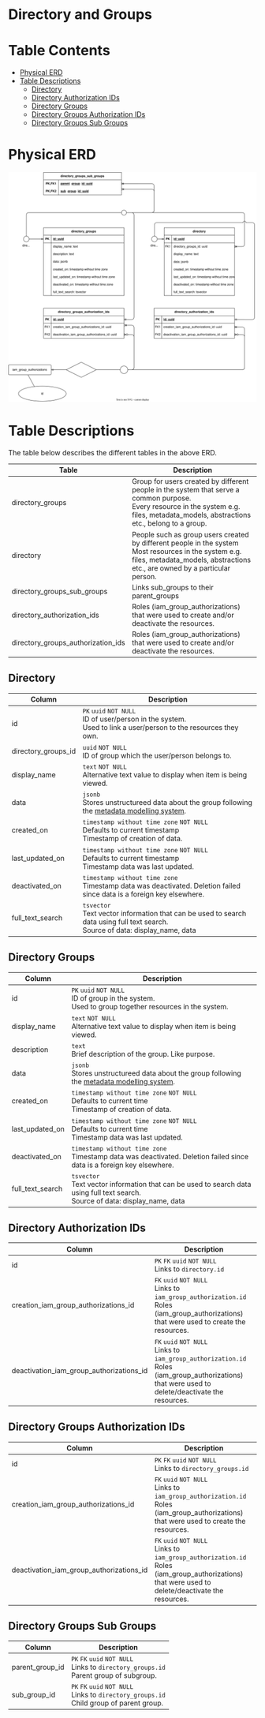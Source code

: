 # Directory and Groups

# Table Contents

- [Physical ERD](#physical-erd)
- [Table Descriptions](#table-descriptions)
  - [Directory](#directory)
  - [Directory Authorization IDs](#directory-authorization-ids)
  - [Directory Groups](#directory-groups)
  - [Directory Groups Authorization IDs](#directory-groups-authorization-ids)
  - [Directory Groups Sub Groups](#directory-groups-sub-groups)

# Physical ERD

![Directory and Groups Physical ERD](../../assets/database/directory_and_groups.svg)

# Table Descriptions

The table below describes the different tables in the above ERD.

<table>
    <thead>
        <th>Table</th>
        <th>Description</th>
    </thead>
    <tbody>
    </tbody>
    <tr>
        <td>directory_groups</td>
        <td>
            <div>Group for users created by different people in the system that serve a common purpose.</div>
            <div>Every resource in the system e.g. files, metadata_models, abstractions etc., belong to a group.</div>
        </td>
    </tr>
    <tr>
        <td>directory</td>
        <td>
            <div>People such as group users created by different people in the system</div>
            <div>Most resources in the system e.g. files, metadata_models, abstractions etc., are owned by a particular person.</div>
        </td>
    </tr>
    <tr>
        <td>directory_groups_sub_groups</td>
        <td>
            <div>Links sub_groups to their parent_groups</div>
        </td>
    </tr>
    <tr>
        <td>directory_authorization_ids</td>
        <td>
            <div>Roles (iam_group_authorizations) that were used to create and/or deactivate the resources.</div>
        </td>
    </tr>
    <tr>
        <td>directory_groups_authorization_ids</td>
        <td>
            <div>Roles (iam_group_authorizations) that were used to create and/or deactivate the resources.</div>
        </td>
    </tr>
</table>

## Directory

<table>
    <thead>
        <th>Column</th>
        <th>Description</th>
    </thead>
    <tbody>
        <tr>
            <td>id</td>
            <td>
                <div><code>PK</code> <code>uuid</code> <code>NOT NULL</code></div>
                <div>ID of user/person in the system.</div>
                <div>Used to link a user/person to the resources they own.</div>
            </td>
        </tr>
        <tr>
            <td>directory_groups_id</td>
            <td>
                <div><code>uuid</code> <code>NOT NULL</code></div>
                <div>ID of group which the user/person belongs to.</div>
            </td>
        </tr>
        <tr>
            <td>display_name</td>
            <td>
                <div><code>text</code> <code>NOT NULL</code></div>
                <div>Alternative text value to display when item is being viewed.</div>
            </td>
        </tr>
        <tr>
            <td>data</td>
            <td>
                <div><code>jsonb</code></div>
                <div>Stores unstructureed data about the group following the <a href="../metadata_model/README.md"> metadata modelling system</a>.</div>
            </td>
        </tr>
        <tr>
            <td>created_on</td>
            <td>
                <div><code>timestamp without time zone</code> <code>NOT NULL</code></div>
                <div>Defaults to current timestamp</div>
                <div>Timestamp of creation of data.</div>
            </td>
        </tr>
        <tr>
            <td>last_updated_on</td>
            <td>
                <div><code>timestamp without time zone</code> <code>NOT NULL</code></div>
                <div>Defaults to current timestamp</div>
                <div>Timestamp data was last updated.</div>
            </td>
        </tr>
        <tr>
            <td>deactivated_on</td>
            <td>
                <div><code>timestamp without time zone</code></div>
                <div>Timestamp data was deactivated. Deletion failed since data is a foreign key elsewhere.</div>
            </td>
        </tr>
        <tr>
            <td>full_text_search</td>
            <td>
                <div><code>tsvector</code></div>
                <div>Text vector information that can be used to search data using full text search.</div>
                <div>Source of data: display_name, data</div>
            </td>
        </tr>
    </tbody>
</table>

## Directory Groups

<table>
    <thead>
        <th>Column</th>
        <th>Description</th>
    </thead>
    <tbody>
        <tr>
            <td>id</td>
            <td>
                <div><code>PK</code> <code>uuid</code> <code>NOT NULL</code></div>
                <div>ID of group in the system.</div>
                <div>Used to group together resources in the system.</div>
            </td>
        </tr>
        <tr>
            <td>display_name</td>
            <td>
                <div><code>text</code> <code>NOT NULL</code></div>
                <div>Alternative text value to display when item is being viewed.</div>
            </td>
        </tr>
        <tr>
            <td>description</td>
            <td>
                <div><code>text</code></div>
                <div>Brief description of the group. Like purpose.</div>
            </td>
        </tr>
        <tr>
            <td>data</td>
            <td>
                <div><code>jsonb</code></div>
                <div>Stores unstructureed data about the group following the <a href="../metadata_model/README.md"> metadata modelling system</a>.</div>
            </td>
        </tr>
        <tr>
            <td>created_on</td>
            <td>
                <div><code>timestamp without time zone</code> <code>NOT NULL</code></div>
                <div>Defaults to current time</div>
                <div>Timestamp of creation of data.</div>
            </td>
        </tr>
        <tr>
            <td>last_updated_on</td>
            <td>
                <div><code>timestamp without time zone</code> <code>NOT NULL</code></div>
                <div>Defaults to current time</div>
                <div>Timestamp data was last updated.</div>
            </td>
        </tr>
        <tr>
            <td>deactivated_on</td>
            <td>
                <div><code>timestamp without time zone</code></div>
                <div>Timestamp data was deactivated. Deletion failed since data is a foreign key elsewhere.</div>
            </td>
        </tr>
        <tr>
            <td>full_text_search</td>
            <td>
                <div><code>tsvector</code></div>
                <div>Text vector information that can be used to search data using full text search.</div>
                <div>Source of data: display_name, data</div>
            </td>
        </tr>
    </tbody>
</table>

## Directory Authorization IDs

<table>
    <thead>
        <th>Column</th>
        <th>Description</th>
    </thead>
    <tbody>
        <tr>
            <td>id</td>
            <td>
                <div><code>PK</code> <code>FK</code> <code>uuid</code> <code>NOT NULL</code></div>
                <div>Links to <code>directory.id</code></div>
            </td>
        </tr>
        <tr>
            <td>creation_iam_group_authorizations_id</td>
            <td>
                <div><code>FK</code> <code>uuid</code> <code>NOT NULL</code></div>
                <div>Links to <code>iam_group_authorization.id</code></div>
                <div>Roles (iam_group_authorizations) that were used to create the resources.</div>
            </td>
        </tr>
        <tr>
            <td>deactivation_iam_group_authorizations_id</td>
            <td>
                <div><code>FK</code> <code>uuid</code> <code>NOT NULL</code></div>
                <div>Links to <code>iam_group_authorization.id</code></div>
                <div>Roles (iam_group_authorizations) that were used to delete/deactivate the resources.</div>
            </td>
        </tr>
    </tbody>
</table>

## Directory Groups Authorization IDs

<table>
    <thead>
        <th>Column</th>
        <th>Description</th>
    </thead>
    <tbody>
        <tr>
            <td>id</td>
            <td>
                <div><code>PK</code> <code>FK</code> <code>uuid</code> <code>NOT NULL</code></div>
                <div>Links to <code>directory_groups.id</code></div>
            </td>
        </tr>
        <tr>
            <td>creation_iam_group_authorizations_id</td>
            <td>
                <div><code>FK</code> <code>uuid</code> <code>NOT NULL</code></div>
                <div>Links to <code>iam_group_authorization.id</code></div>
                <div>Roles (iam_group_authorizations) that were used to create the resources.</div>
            </td>
        </tr>
        <tr>
            <td>deactivation_iam_group_authorizations_id</td>
            <td>
                <div><code>FK</code> <code>uuid</code> <code>NOT NULL</code></div>
                <div>Links to <code>iam_group_authorization.id</code></div>
                <div>Roles (iam_group_authorizations) that were used to delete/deactivate the resources.</div>
            </td>
        </tr>
    </tbody>
</table>

## Directory Groups Sub Groups

<table>
    <thead>
        <th>Column</th>
        <th>Description</th>
    </thead>
    <tbody>
        <tr>
            <td>parent_group_id</td>
            <td>
                <div><code>PK</code> <code>FK</code> <code>uuid</code> <code>NOT NULL</code></div>
                <div>Links to <code>directory_groups.id</code></div>
                <div>Parent group of subgroup.</div>
            </td>
        </tr>
        <tr>
            <td>sub_group_id</td>
            <td>
                <div><code>PK</code> <code>FK</code> <code>uuid</code> <code>NOT NULL</code></div>
                <div>Links to <code>directory_groups.id</code></div>
                <div>Child group of parent group.</div>
            </td>
        </tr>
    </tbody>
</table>